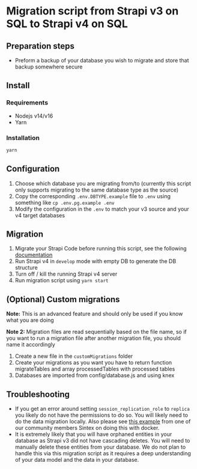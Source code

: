 # Migration script from Strapi v3 on SQL to Strapi v4 on SQL

## Preparation steps

- Preform a backup of your database you wish to migrate and store that backup somewhere secure

## Install

### Requirements

- Nodejs v14/v16
- Yarn

### Installation

```sh
yarn
```

## Configuration

1. Choose which database you are migrating from/to (currently this script only supports migrating to the same database type as the source)
2. Copy the corresponding `.env.DBTYPE.example` file to `.env` using something like `cp .env.pg.example .env`
3. Modify the configuration in the `.env` to match your v3 source and your v4 target databases

## Migration

1. Migrate your Strapi Code before running this script, see the following [documentation](https://docs.strapi.io/developer-docs/latest/update-migration-guides/migration-guides/v4/code-migration.html)
2. Run Strapi v4 in `develop` mode with empty DB to generate the DB structure
3. Turn off / kill the running Strapi v4 server
4. Run migration script using `yarn start`

## (Optional) Custom migrations

**Note:** This is an advanced feature and should only be used if you know what you are doing

**Note 2:** Migration files are read sequentially based on the file name, so if you want to run a migration file after another migration file, you should name it accordingly

1. Create a new file in the `customMigrations` folder
2. Create your migrations as you want you have to return function migrateTables and array processedTables with processed tables
3. Databases are imported from config/database.js and using knex

## Troubleshooting

- If you get an error around setting `session_replication_role` to `replica` you likely do not have the permissions to do so. You will likely need to do the data migration locally. Also please see [this example]() from one of our community members Sintex on doing this with docker.
- It is extremely likely that you will have orphaned entities in your database as Strapi v3 did not have cascading deletes. You will need to manually delete these entities from your database. We do not plan to handle this via this migration script as it requires a deep understanding of your data model and the data in your database.
